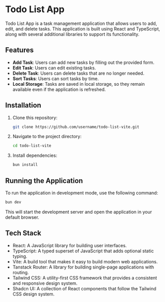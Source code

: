 # Todo List App

Todo List App is a task management application that allows users to add, edit, and delete tasks. This application is built using React and TypeScript, along with several additional libraries to support its functionality.

## Features

- **Add Task**: Users can add new tasks by filling out the provided form.
- **Edit Task**: Users can edit existing tasks.
- **Delete Task**: Users can delete tasks that are no longer needed.
- **Sort Tasks**: Users can sort tasks by time.
- **Local Storage**: Tasks are saved in local storage, so they remain available even if the application is refreshed.

## Installation

1. Clone this repository:
   ```bash
   git clone https://github.com/username/todo-list-vite.git
   ```
2. Navigate to the project directory:
   ```bash
   cd todo-list-vite
   ```
3. Install dependencies:
   ```bash
   bun install
   ```

## Running the Application

To run the application in development mode, use the following command:

```bash
bun dev
```

This will start the development server and open the application in your default browser.

## Tech Stack

- React: A JavaScript library for building user interfaces.
- TypeScript: A typed superset of JavaScript that adds optional static typing.
- Vite: A build tool that makes it easy to build modern web applications.
- Tanstack Router: A library for building single-page applications with routing.
- Tailwind CSS: A utility-first CSS framework that provides a consistent and responsive design system.
- Shadcn UI: A collection of React components that follow the Tailwind CSS design system.
